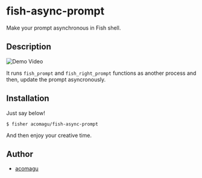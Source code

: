 # fish-async-prompt

Make your prompt asynchronous in Fish shell.

## Description

![Demo Video](demo.gif)

It runs `fish_prompt` and `fish_right_prompt` functions as another process and then, update the prompt asyncronously.

## Installation

Just say below!

```
$ fisher acomagu/fish-async-prompt
```

And then enjoy your creative time.

## Author

- [acomagu](https://github.com/acomagu)
